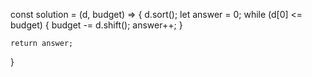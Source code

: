 const solution = (d, budget) => {
d.sort();
let answer = 0;
while (d[0] <= budget) {
budget -= d.shift();
answer++;
}

    return answer;

}
